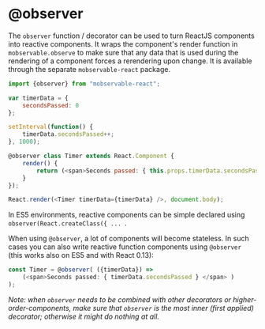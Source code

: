 # @observer

The `observer` function / decorator can be used to turn ReactJS components into reactive components.
It wraps the component's render function in `mobservable.observe` to make sure that any data that is used during the rendering of a component forces a rerendering upon change.
It is available through the separate `mobservable-react` package.

```javascript
import {observer} from "mobservable-react";

var timerData = {
	secondsPassed: 0
};

setInterval(function() {
	timerData.secondsPassed++;
}, 1000);

@observer class Timer extends React.Component {
	render() {
		return (<span>Seconds passed: { this.props.timerData.secondsPassed } </span> )
	}
});

React.render(<Timer timerData={timerData} />, document.body);
```

In ES5 environments, reactive components can be simple declared using `observer(React.createClass({ ... `.

When using `@observer`, a lot of components will become stateless.
In such cases you can also write reactive function components using `@observer` (this works also on ES5 and with React 0.13):

```javascript
const Timer = @observer( ({timerData}) =>
	(<span>Seconds passed: { timerData.secondsPassed } </span> )
);
```
_Note: when `observer` needs to be combined with other decorators or higher-order-components, make sure that `observer` is the most inner (first applied) decorator;
otherwise it might do nothing at all._

